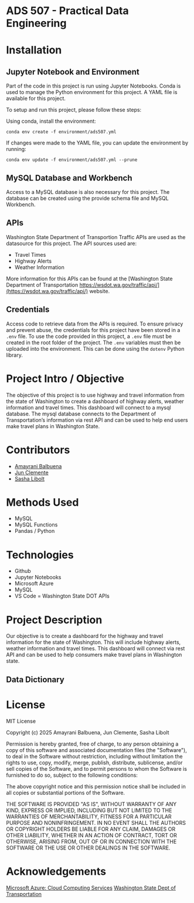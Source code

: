 # ADS 507 - Practical Data Engineering

# Installation

## Jupyter Notebook and Environment
Part of the code in this project is run using Jupyter Notebooks.
Conda is used to manage the Python environment for this project. A YAML file is available for this project. 

To setup and run this project, please follow these steps:

Using conda, install the environment:

`conda env create -f environment/ads507.yml`

If changes were made to the YAML file, you can update the environment by running:

`conda env update -f environment/ads507.yml --prune`

## MySQL Database and Workbench

Access to a MySQL database is also necessary for this project. The database can be created using the provide schema file and MySQL Workbench. 

## APIs

Washington State Department of Transportion Traffic APIs are used as the datasource for this project. The API sources used are:
- Travel Times
- Highway Alerts
- Weather Information

More information for this APIs can be found at the [Washington State Department of Transportation https://wsdot.wa.gov/traffic/api/](https://wsdot.wa.gov/traffic/api/) website. 

## Credentials

Access code to retrieve data from the APIs is required. To ensure privacy and prevent abuse, the credentials for this project have been stored in a `.env` file. To use the code provided in this project, a `.env` file must be created in the root folder of the project. The `.env` variables must then be uploaded into the environment. This can be done using the `dotenv` Python library. 

# Project Intro / Objective

The objective of this project is to use highway and travel information from the state of Washington to create a dashboard of highway alerts, weather information and travel times. This dashboard will connect to a mysql database. The mysql database connects to the Department of Transportation’s information via rest API and can be used to help end users make travel plans in Washington State. 

# Contributors

- [Amayrani Balbuena](https://github.com/amayranib)
- [Jun Clemente](https://github.com/junclemente)
- [Sasha Libolt](https://github.com/slibolt)

# Methods Used

- MySQL
- MySQL Functions
- Pandas / Python

# Technologies

- Github
- Jupyter Notebooks
- Microsoft Azure
- MySQL
- VS Code
= Washington State DOT APIs

# Project Description

Our objective is to create a dashboard for the highway and travel information for the state of Washington. This will include highway alerts, weather information and travel times. This dashboard will connect via rest API and can be used to help consumers make travel plans in Washington state.

## Data Dictionary

# License

MIT License

Copyright (c) 2025 Amayrani Balbuena, Jun Clemente, Sasha Libolt

Permission is hereby granted, free of charge, to any person obtaining a copy of this software and associated documentation files (the "Software"), to deal in the Software without restriction, including without limitation the rights to use, copy, modify, merge, publish, distribute, sublicense, and/or sell copies of the Software, and to permit persons to whom the Software is furnished to do so, subject to the following conditions:

The above copyright notice and this permission notice shall be included in all copies or substantial portions of the Software.

THE SOFTWARE IS PROVIDED "AS IS", WITHOUT WARRANTY OF ANY KIND, EXPRESS OR IMPLIED, INCLUDING BUT NOT LIMITED TO THE WARRANTIES OF MERCHANTABILITY, FITNESS FOR A PARTICULAR PURPOSE AND NONINFRINGEMENT. IN NO EVENT SHALL THE AUTHORS OR COPYRIGHT HOLDERS BE LIABLE FOR ANY CLAIM, DAMAGES OR OTHER LIABILITY, WHETHER IN AN ACTION OF CONTRACT, TORT OR OTHERWISE, ARISING FROM, OUT OF OR IN CONNECTION WITH THE SOFTWARE OR THE USE OR OTHER DEALINGS IN THE SOFTWARE.

# Acknowledgements

[Microsoft Azure: Cloud Computing Services](https://azure.microsoft.com)
[Washington State Dept of Transportation](https://wsdot.wa.gov/traffic/api/)
